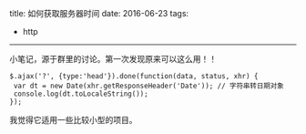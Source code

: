 title: 如何获取服务器时间
date: 2016-06-23
tags: 
 - http
---


小笔记，源于群里的讨论。第一次发现原来可以这么用！！

```
$.ajax('?', {type:'head'}).done(function(data, status, xhr) {  
 var dt = new Date(xhr.getResponseHeader('Date')); // 字符串转日期对象  
 console.log(dt.toLocaleString());  
});  

```

我觉得它适用一些比较小型的项目。

